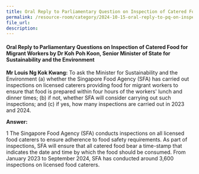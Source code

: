 ```yaml
---
title: Oral Reply to Parliamentary Question on Inspection of Catered Food for Migrant Workers
permalink: /resource-room/category/2024-10-15-oral-reply-to-pq-on-inspection-of-catered-food-for-migrant-workers
file_url:
description:
---
```

 
#### Oral Reply to Parliamentary Questions on Inspection of Catered Food for Migrant Workers by Dr Koh Poh Koon, Senior Minister of State for Sustainability and the Environment

**Mr Louis Ng Kok Kwang:** To ask the Minister for Sustainability and the Environment (a) whether the Singapore Food Agency (SFA) has carried out inspections on licensed caterers providing food for migrant workers to ensure that food is prepared within four hours of the workers' lunch and dinner times; (b) if not, whether SFA will consider carrying out such inspections; and (c) if yes, how many inspections are carried out in 2023 and 2024.  

**Answer:**  

1 The Singapore Food Agency (SFA) conducts inspections on all licensed food caterers to ensure adherence to food safety requirements. As part of inspections, SFA will ensure that all catered food bear a time-stamp that indicates the date and time by which the food should be consumed. From January 2023 to September 2024, SFA has conducted around 3,600 inspections on licensed food caterers.  
